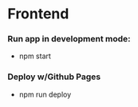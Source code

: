 # Frontend

### Run app in development mode:
- npm start

### Deploy w/Github Pages
- npm run deploy
